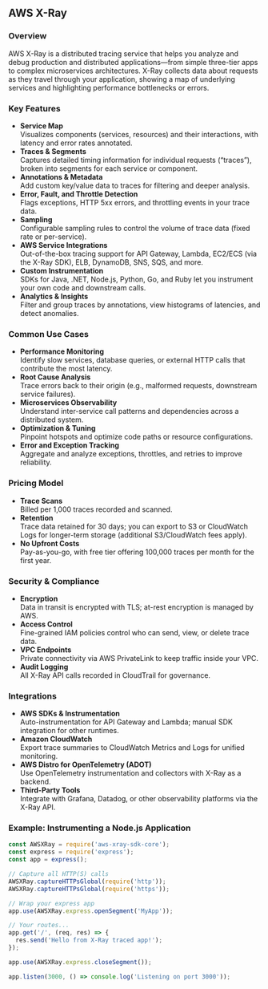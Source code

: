 ## AWS X-Ray

### Overview  
AWS X-Ray is a distributed tracing service that helps you analyze and debug production and distributed applications—from simple three-tier apps to complex microservices architectures. X-Ray collects data about requests as they travel through your application, showing a map of underlying services and highlighting performance bottlenecks or errors.

### Key Features  
- **Service Map**  
  Visualizes components (services, resources) and their interactions, with latency and error rates annotated.  
- **Traces & Segments**  
  Captures detailed timing information for individual requests (“traces”), broken into segments for each service or component.  
- **Annotations & Metadata**  
  Add custom key/value data to traces for filtering and deeper analysis.  
- **Error, Fault, and Throttle Detection**  
  Flags exceptions, HTTP 5xx errors, and throttling events in your trace data.  
- **Sampling**  
  Configurable sampling rules to control the volume of trace data (fixed rate or per-service).  
- **AWS Service Integrations**  
  Out-of-the-box tracing support for API Gateway, Lambda, EC2/ECS (via the X-Ray SDK), ELB, DynamoDB, SNS, SQS, and more.  
- **Custom Instrumentation**  
  SDKs for Java, .NET, Node.js, Python, Go, and Ruby let you instrument your own code and downstream calls.  
- **Analytics & Insights**  
  Filter and group traces by annotations, view histograms of latencies, and detect anomalies.

### Common Use Cases  
- **Performance Monitoring**  
  Identify slow services, database queries, or external HTTP calls that contribute the most latency.  
- **Root Cause Analysis**  
  Trace errors back to their origin (e.g., malformed requests, downstream service failures).  
- **Microservices Observability**  
  Understand inter-service call patterns and dependencies across a distributed system.  
- **Optimization & Tuning**  
  Pinpoint hotspots and optimize code paths or resource configurations.  
- **Error and Exception Tracking**  
  Aggregate and analyze exceptions, throttles, and retries to improve reliability.

### Pricing Model  
- **Trace Scans**  
  Billed per 1,000 traces recorded and scanned.  
- **Retention**  
  Trace data retained for 30 days; you can export to S3 or CloudWatch Logs for longer-term storage (additional S3/CloudWatch fees apply).  
- **No Upfront Costs**  
  Pay-as-you-go, with free tier offering 100,000 traces per month for the first year.

### Security & Compliance  
- **Encryption**  
  Data in transit is encrypted with TLS; at-rest encryption is managed by AWS.  
- **Access Control**  
  Fine-grained IAM policies control who can send, view, or delete trace data.  
- **VPC Endpoints**  
  Private connectivity via AWS PrivateLink to keep traffic inside your VPC.  
- **Audit Logging**  
  All X-Ray API calls recorded in CloudTrail for governance.

### Integrations  
- **AWS SDKs & Instrumentation**  
  Auto-instrumentation for API Gateway and Lambda; manual SDK integration for other runtimes.  
- **Amazon CloudWatch**  
  Export trace summaries to CloudWatch Metrics and Logs for unified monitoring.  
- **AWS Distro for OpenTelemetry (ADOT)**  
  Use OpenTelemetry instrumentation and collectors with X-Ray as a backend.  
- **Third-Party Tools**  
  Integrate with Grafana, Datadog, or other observability platforms via the X-Ray API.

### Example: Instrumenting a Node.js Application  
```javascript
const AWSXRay = require('aws-xray-sdk-core');
const express = require('express');
const app = express();

// Capture all HTTP(S) calls
AWSXRay.captureHTTPsGlobal(require('http'));
AWSXRay.captureHTTPsGlobal(require('https'));

// Wrap your express app
app.use(AWSXRay.express.openSegment('MyApp'));

// Your routes...
app.get('/', (req, res) => {
  res.send('Hello from X-Ray traced app!');
});

app.use(AWSXRay.express.closeSegment());

app.listen(3000, () => console.log('Listening on port 3000'));

